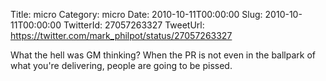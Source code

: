 Title: micro
Category: micro
Date: 2010-10-11T00:00:00
Slug: 2010-10-11T00:00:00
TwitterId: 27057263327
TweetUrl: https://twitter.com/mark_philpot/status/27057263327

What the hell was GM thinking? When the PR is not even in the ballpark of what you're delivering, people are going to be pissed.